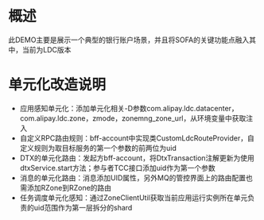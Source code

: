 # 概述
此DEMO主要是展示一个典型的银行账户场景，并且将SOFA的关键功能点融入其中，当前为LDC版本

# 单元化改造说明
- 应用感知单元化：添加单元化相关-D参数com.alipay.ldc.datacenter，com.alipay.ldc.zone，zmode，zonemng_zone_url，从环境变量中获取注入
- 自定义RPC路由规则：bff-account中实现类CustomLdcRouteProvider，自定义规则为取目标服务的第一个参数的前两位为uid
- DTX的单元化路由：发起方bff-account，将DtxTransaction注解更新为使用dtxService.start方法；参与者TCC接口添加uid作为第一个参数
- 消息的单元化路由：消息添加UID属性，另外MQ的管控界面上的路由配置也需添加RZone到RZone的路由
- 任务调度单元化感知：通过ZoneClientUtil获取当前应用运行实例所在单元负责的uid范围作为第一层拆分的shard